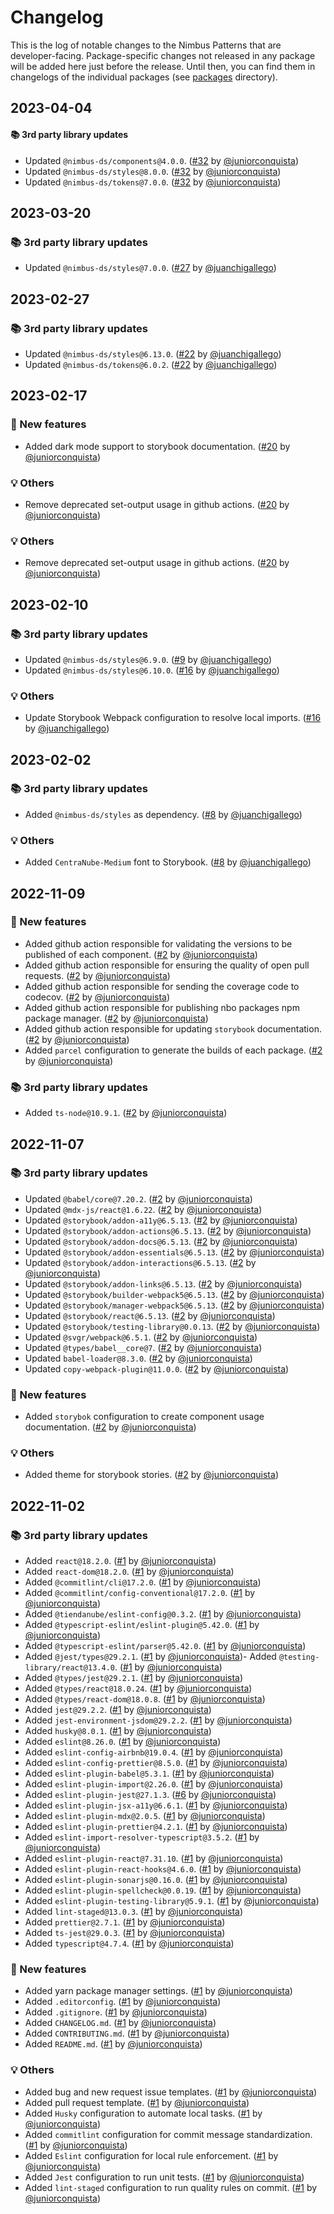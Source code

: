 # Changelog

This is the log of notable changes to the Nimbus Patterns that are developer-facing.
Package-specific changes not released in any package will be added here just before the release. Until then, you can find them in changelogs of the individual packages (see [packages](./packages) directory).

## 2023-04-04

#### 📚 3rd party library updates

- Updated `@nimbus-ds/components@4.0.0`. ([#32](https://github.com/TiendaNube/nimbus-patterns/pull/32) by [@juniorconquista](https://github.com/juniorconquista))
- Updated `@nimbus-ds/styles@8.0.0`. ([#32](https://github.com/TiendaNube/nimbus-patterns/pull/32) by [@juniorconquista](https://github.com/juniorconquista))
- Updated `@nimbus-ds/tokens@7.0.0`. ([#32](https://github.com/TiendaNube/nimbus-patterns/pull/32) by [@juniorconquista](https://github.com/juniorconquista))

## 2023-03-20

### 📚 3rd party library updates

- Updated `@nimbus-ds/styles@7.0.0`. ([#27](https://github.com/TiendaNube/nimbus-patterns/pull/27) by [@juanchigallego](https://github.com/juanchigallego))

## 2023-02-27

### 📚 3rd party library updates

- Updated `@nimbus-ds/styles@6.13.0`. ([#22](https://github.com/TiendaNube/nimbus-patterns/pull/22) by [@juanchigallego](https://github.com/juanchigallego))
- Updated `@nimbus-ds/tokens@6.0.2`. ([#22](https://github.com/TiendaNube/nimbus-patterns/pull/22) by [@juanchigallego](https://github.com/juanchigallego))

## 2023-02-17

### 🎉 New features

- Added dark mode support to storybook documentation. ([#20](https://github.com/TiendaNube/nimbus-patterns/pull/20) by [@juniorconquista](https://github.com/juniorconquista))

### 💡 Others

- Remove deprecated set-output usage in github actions. ([#20](https://github.com/TiendaNube/nimbus-patterns/pull/20) by [@juniorconquista](https://github.com/juniorconquista))

### 💡 Others

- Remove deprecated set-output usage in github actions. ([#20](https://github.com/TiendaNube/nimbus-patterns/pull/20) by [@juniorconquista](https://github.com/juniorconquista))

## 2023-02-10

### 📚 3rd party library updates

- Updated `@nimbus-ds/styles@6.9.0`. ([#9](https://github.com/TiendaNube/nimbus-patterns/pull/9) by [@juanchigallego](https://github.com/juanchigallego))
- Updated `@nimbus-ds/styles@6.10.0`. ([#16](https://github.com/TiendaNube/nimbus-patterns/pull/16) by [@juanchigallego](https://github.com/juanchigallego))

### 💡 Others

- Update Storybook Webpack configuration to resolve local imports. ([#16](https://github.com/TiendaNube/nimbus-patterns/pull/16) by [@juanchigallego](https://github.com/juanchigallego))

## 2023-02-02

### 📚 3rd party library updates

- Added `@nimbus-ds/styles` as dependency. ([#8](https://github.com/TiendaNube/nimbus-patterns/pull/8) by [@juanchigallego](https://github.com/juanchigallego))

### 💡 Others

- Added `CentraNube-Medium` font to Storybook. ([#8](https://github.com/TiendaNube/nimbus-patterns/pull/8) by [@juanchigallego](https://github.com/juanchigallego))

## 2022-11-09

### 🎉 New features

- Added github action responsible for validating the versions to be published of each component. ([#2](https://github.com/TiendaNube/nimbus-patterns/pull/2) by [@juniorconquista](https://github.com/juniorconquista))
- Added github action responsible for ensuring the quality of open pull requests. ([#2](https://github.com/TiendaNube/nimbus-patterns/pull/2) by [@juniorconquista](https://github.com/juniorconquista))
- Added github action responsible for sending the coverage code to codecov. ([#2](https://github.com/TiendaNube/nimbus-patterns/pull/2) by [@juniorconquista](https://github.com/juniorconquista))
- Added github action responsible for publishing nbo packages npm package manager. ([#2](https://github.com/TiendaNube/nimbus-patterns/pull/2) by [@juniorconquista](https://github.com/juniorconquista))
- Added github action responsible for updating `storybook` documentation. ([#2](https://github.com/TiendaNube/nimbus-patterns/pull/2) by [@juniorconquista](https://github.com/juniorconquista))
- Added `parcel` configuration to generate the builds of each package. ([#2](https://github.com/TiendaNube/nimbus-patterns/pull/2) by [@juniorconquista](https://github.com/juniorconquista))

### 📚 3rd party library updates

- Added `ts-node@10.9.1`. ([#2](https://github.com/TiendaNube/nimbus-patterns/pull/2) by [@juniorconquista](https://github.com/juniorconquista))

## 2022-11-07

### 📚 3rd party library updates

- Updated `@babel/core@7.20.2`. ([#2](https://github.com/TiendaNube/nimbus-patterns/pull/2) by [@juniorconquista](https://github.com/juniorconquista))
- Updated `@mdx-js/react@1.6.22`. ([#2](https://github.com/TiendaNube/nimbus-patterns/pull/2) by [@juniorconquista](https://github.com/juniorconquista))
- Updated `@storybook/addon-a11y@6.5.13`. ([#2](https://github.com/TiendaNube/nimbus-patterns/pull/2) by [@juniorconquista](https://github.com/juniorconquista))
- Updated `@storybook/addon-actions@6.5.13`. ([#2](https://github.com/TiendaNube/nimbus-patterns/pull/2) by [@juniorconquista](https://github.com/juniorconquista))
- Updated `@storybook/addon-docs@6.5.13`. ([#2](https://github.com/TiendaNube/nimbus-patterns/pull/2) by [@juniorconquista](https://github.com/juniorconquista))
- Updated `@storybook/addon-essentials@6.5.13`. ([#2](https://github.com/TiendaNube/nimbus-patterns/pull/2) by [@juniorconquista](https://github.com/juniorconquista))
- Updated `@storybook/addon-interactions@6.5.13`. ([#2](https://github.com/TiendaNube/nimbus-patterns/pull/2) by [@juniorconquista](https://github.com/juniorconquista))
- Updated `@storybook/addon-links@6.5.13`. ([#2](https://github.com/TiendaNube/nimbus-patterns/pull/2) by [@juniorconquista](https://github.com/juniorconquista))
- Updated `@storybook/builder-webpack5@6.5.13`. ([#2](https://github.com/TiendaNube/nimbus-patterns/pull/2) by [@juniorconquista](https://github.com/juniorconquista))
- Updated `@storybook/manager-webpack5@6.5.13`. ([#2](https://github.com/TiendaNube/nimbus-patterns/pull/2) by [@juniorconquista](https://github.com/juniorconquista))
- Updated `@storybook/react@6.5.13`. ([#2](https://github.com/TiendaNube/nimbus-patterns/pull/2) by [@juniorconquista](https://github.com/juniorconquista))
- Updated `@storybook/testing-library@0.0.13`. ([#2](https://github.com/TiendaNube/nimbus-patterns/pull/2) by [@juniorconquista](https://github.com/juniorconquista))
- Updated `@svgr/webpack@6.5.1`. ([#2](https://github.com/TiendaNube/nimbus-patterns/pull/2) by [@juniorconquista](https://github.com/juniorconquista))
- Updated `@types/babel__core@7`. ([#2](https://github.com/TiendaNube/nimbus-patterns/pull/2) by [@juniorconquista](https://github.com/juniorconquista))
- Updated `babel-loader@8.3.0`. ([#2](https://github.com/TiendaNube/nimbus-patterns/pull/2) by [@juniorconquista](https://github.com/juniorconquista))
- Updated `copy-webpack-plugin@11.0.0`. ([#2](https://github.com/TiendaNube/nimbus-patterns/pull/2) by [@juniorconquista](https://github.com/juniorconquista))

### 🎉 New features

- Added `storybok` configuration to create component usage documentation. ([#2](https://github.com/TiendaNube/nimbus-patterns/pull/2) by [@juniorconquista](https://github.com/juniorconquista))

### 💡 Others

- Added theme for storybook stories. ([#2](https://github.com/TiendaNube/nimbus-patterns/pull/2) by [@juniorconquista](https://github.com/juniorconquista))

## 2022-11-02

### 📚 3rd party library updates

- Added `react@18.2.0`. ([#1](https://github.com/TiendaNube/nimbus-patterns/pull/1) by [@juniorconquista](https://github.com/juniorconquista))
- Added `react-dom@18.2.0`. ([#1](https://github.com/TiendaNube/nimbus-patterns/pull/1) by [@juniorconquista](https://github.com/juniorconquista))
- Added `@commitlint/cli@17.2.0`. ([#1](https://github.com/TiendaNube/nimbus-patterns/pull/1) by [@juniorconquista](https://github.com/juniorconquista))
- Added `@commitlint/config-conventional@17.2.0`. ([#1](https://github.com/TiendaNube/nimbus-patterns/pull/1) by [@juniorconquista](https://github.com/juniorconquista))
- Added `@tiendanube/eslint-config@0.3.2`. ([#1](https://github.com/TiendaNube/nimbus-patterns/pull/1) by [@juniorconquista](https://github.com/juniorconquista))
- Added `@typescript-eslint/eslint-plugin@5.42.0`. ([#1](https://github.com/TiendaNube/nimbus-patterns/pull/1) by [@juniorconquista](https://github.com/juniorconquista))
- Added `@typescript-eslint/parser@5.42.0`. ([#1](https://github.com/TiendaNube/nimbus-patterns/pull/1) by [@juniorconquista](https://github.com/juniorconquista))
- Added `@jest/types@29.2.1`. ([#1](https://github.com/TiendaNube/nimbus-patterns/pull/1) by [@juniorconquista](https://github.com/juniorconquista))- Added `@testing-library/react@13.4.0`. ([#1](https://github.com/TiendaNube/nimbus-patterns/pull/1) by [@juniorconquista](https://github.com/juniorconquista))
- Added `@types/jest@29.2.1`. ([#1](https://github.com/TiendaNube/nimbus-patterns/pull/1) by [@juniorconquista](https://github.com/juniorconquista))
- Added `@types/react@18.0.24`. ([#1](https://github.com/TiendaNube/nimbus-patterns/pull/1) by [@juniorconquista](https://github.com/juniorconquista))
- Added `@types/react-dom@18.0.8`. ([#1](https://github.com/TiendaNube/nimbus-patterns/pull/1) by [@juniorconquista](https://github.com/juniorconquista))
- Added `jest@29.2.2`. ([#1](https://github.com/TiendaNube/nimbus-patterns/pull/1) by [@juniorconquista](https://github.com/juniorconquista))
- Added `jest-environment-jsdom@29.2.2`. ([#1](https://github.com/TiendaNube/nimbus-patterns/pull/1) by [@juniorconquista](https://github.com/juniorconquista))
- Added `husky@8.0.1`. ([#1](https://github.com/TiendaNube/nimbus-patterns/pull/1) by [@juniorconquista](https://github.com/juniorconquista))
- Added `eslint@8.26.0`. ([#1](https://github.com/TiendaNube/nimbus-patterns/pull/1) by [@juniorconquista](https://github.com/juniorconquista))
- Added `eslint-config-airbnb@19.0.4`. ([#1](https://github.com/TiendaNube/nimbus-patterns/pull/1) by [@juniorconquista](https://github.com/juniorconquista))
- Added `eslint-config-prettier@8.5.0`. ([#1](https://github.com/TiendaNube/nimbus-patterns/pull/1) by [@juniorconquista](https://github.com/juniorconquista))
- Added `eslint-plugin-babel@5.3.1`. ([#1](https://github.com/TiendaNube/nimbus-patterns/pull/1) by [@juniorconquista](https://github.com/juniorconquista))
- Added `eslint-plugin-import@2.26.0`. ([#1](https://github.com/TiendaNube/nimbus-patterns/pull/1) by [@juniorconquista](https://github.com/juniorconquista))
- Added `eslint-plugin-jest@27.1.3`. ([#6](https://github.com/TiendaNube/nimbus-patterns/pull/6) by [@juniorconquista](https://github.com/juniorconquista))
- Added `eslint-plugin-jsx-a11y@6.6.1`. ([#1](https://github.com/TiendaNube/nimbus-patterns/pull/1) by [@juniorconquista](https://github.com/juniorconquista))
- Added `eslint-plugin-mdx@2.0.5`. ([#1](https://github.com/TiendaNube/nimbus-patterns/pull/1) by [@juniorconquista](https://github.com/juniorconquista))
- Added `eslint-plugin-prettier@4.2.1`. ([#1](https://github.com/TiendaNube/nimbus-patterns/pull/1) by [@juniorconquista](https://github.com/juniorconquista))
- Added `eslint-import-resolver-typescript@3.5.2`. ([#1](https://github.com/TiendaNube/nimbus-patterns/pull/1) by [@juniorconquista](https://github.com/juniorconquista))
- Added `eslint-plugin-react@7.31.10`. ([#1](https://github.com/TiendaNube/nimbus-patterns/pull/1) by [@juniorconquista](https://github.com/juniorconquista))
- Added `eslint-plugin-react-hooks@4.6.0`. ([#1](https://github.com/TiendaNube/nimbus-patterns/pull/1) by [@juniorconquista](https://github.com/juniorconquista))
- Added `eslint-plugin-sonarjs@0.16.0`. ([#1](https://github.com/TiendaNube/nimbus-patterns/pull/1) by [@juniorconquista](https://github.com/juniorconquista))
- Added `eslint-plugin-spellcheck@0.0.19`. ([#1](https://github.com/TiendaNube/nimbus-patterns/pull/1) by [@juniorconquista](https://github.com/juniorconquista))
- Added `eslint-plugin-testing-library@5.9.1`. ([#1](https://github.com/TiendaNube/nimbus-patterns/pull/1) by [@juniorconquista](https://github.com/juniorconquista))
- Added `lint-staged@13.0.3`. ([#1](https://github.com/TiendaNube/nimbus-patterns/pull/1) by [@juniorconquista](https://github.com/juniorconquista))
- Added `prettier@2.7.1`. ([#1](https://github.com/TiendaNube/nimbus-patterns/pull/1) by [@juniorconquista](https://github.com/juniorconquista))
- Added `ts-jest@29.0.3`. ([#1](https://github.com/TiendaNube/nimbus-patterns/pull/1) by [@juniorconquista](https://github.com/juniorconquista))
- Added `typescript@4.7.4`. ([#1](https://github.com/TiendaNube/nimbus-patterns/pull/1) by [@juniorconquista](https://github.com/juniorconquista))

### 🎉 New features

- Added yarn package manager settings. ([#1](https://github.com/TiendaNube/nimbus-patterns/pull/1) by [@juniorconquista](https://github.com/juniorconquista))
- Added `.editorconfig`. ([#1](https://github.com/TiendaNube/nimbus-patterns/pull/1) by [@juniorconquista](https://github.com/juniorconquista))
- Added `.gitignore`. ([#1](https://github.com/TiendaNube/nimbus-patterns/pull/1) by [@juniorconquista](https://github.com/juniorconquista))
- Added `CHANGELOG.md`. ([#1](https://github.com/TiendaNube/nimbus-patterns/pull/1) by [@juniorconquista](https://github.com/juniorconquista))
- Added `CONTRIBUTING.md`. ([#1](https://github.com/TiendaNube/nimbus-patterns/pull/1) by [@juniorconquista](https://github.com/juniorconquista))
- Added `README.md`. ([#1](https://github.com/TiendaNube/nimbus-patterns/pull/1) by [@juniorconquista](https://github.com/juniorconquista))

### 💡 Others

- Added bug and new request issue templates. ([#1](https://github.com/TiendaNube/nimbus-patterns/pull/1) by [@juniorconquista](https://github.com/juniorconquista))
- Added pull request template. ([#1](https://github.com/TiendaNube/nimbus-patterns/pull/1) by [@juniorconquista](https://github.com/juniorconquista))
- Added `Husky` configuration to automate local tasks. ([#1](https://github.com/TiendaNube/nimbus-patterns/pull/1) by [@juniorconquista](https://github.com/juniorconquista))
- Added `commitlint` configuration for commit message standardization. ([#1](https://github.com/TiendaNube/nimbus-patterns/pull/1) by [@juniorconquista](https://github.com/juniorconquista))
- Added `Eslint` configuration for local rule enforcement. ([#1](https://github.com/TiendaNube/nimbus-patterns/pull/1) by [@juniorconquista](https://github.com/juniorconquista))
- Added `Jest` configuration to run unit tests. ([#1](https://github.com/TiendaNube/nimbus-patterns/pull/1) by [@juniorconquista](https://github.com/juniorconquista))
- Added `lint-staged` configuration to run quality rules on commit. ([#1](https://github.com/TiendaNube/nimbus-patterns/pull/1) by [@juniorconquista](https://github.com/juniorconquista))

<!-- ### 🛠 Breaking changes -->

<!-- ### 🐛 Bug fixes -->

<!-- ### ⚠️ Notices -->
